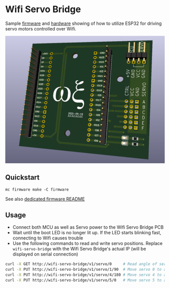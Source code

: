 # Wifi Servo Bridge

Sample [firmware](firmware/WifiServoBridge/WifiServoBridge.ino) and
[hardware](hardware/WifiServoBridge) showing of how to utilize ESP32 for driving
servo motors controlled over Wifi.

![Wifi Servo Bridge 2021-09-10](hardware/WifiServoBridge/2021-09-10/WifiServoBridge.png)


## Quickstart

```
mc firmware make -C firmware
```

See also [dedicated firmware README](firmware/README.md)


## Usage

* Connect both MCU as well as Servo power to the Wifi Servo Bridge PCB
* Wait until the boot LED is no longer lit up. If the LED starts blinking fast,
  connecting to Wifi causes trouble
* Use the following commands to read and write servo positions. Replace
  `wifi-servo-bridge` with the Wifi Servo Bridge's actual IP (will be displayed
  on serial connection)

```bash
curl -X GET http://wifi-servo-bridge/v1/servo/0		# Read angle of servo 0
curl -X PUT http://wifi-servo-bridge/v1/servo/1/90	# Move servo 0 to angle 90°
curl -X PUT http://wifi-servo-bridge/v1/servo/4/180	# Move servo 4 to angle 180°
curl -X PUT http://wifi-servo-bridge/v1/servo/5/0	# Move servo 5 to angle 0°
```

